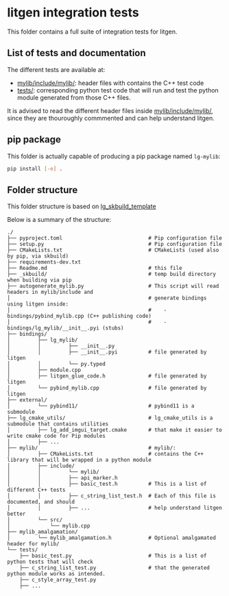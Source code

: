 # litgen integration tests

This folder contains a full suite of integration tests for litgen.

## List of tests and documentation

The different tests are available at:

- [mylib/include/mylib/](mylib/include/mylib): header files with contains the C++ test code
- [tests/](tests/): corresponding python test code that will run and test the python module generated
  from those C++ files.

It is advised to read the different header files inside [mylib/include/mylib/](mylib/include/mylib), since they
are thouroughly commmented and can help understand litgen.


## pip package

This folder is actually capable of producing a pip package named `lg-mylib`:
````bash
pip install [-e] .
````

## Folder structure

This folder structure is based on [lg_skbuild_template](https://github.com/pthom/lg_skbuild_template)

Below is a summary of the structure:

````
./
├── pyproject.toml                            # Pip configuration file
├── setup.py                                  # Pip configuration file
├── CMakeLists.txt                            # CMakeLists (used also by pip, via skbuild)
├── requirements-dev.txt
├── Readme.md                                 # this file
├── _skbuild/                                 # temp build directory when building via pip
├── autogenerate_mylib.py                     # This script will read headers in mylib/include and
│                                             # generate bindings using litgen inside:
│                                             #    - bindings/pybind_mylib.cpp (C++ publishing code)
│                                             #    - bindings/lg_mylib/__init__.pyi (stubs)
├── bindings/
│         ├── lg_mylib/
│         │         ├── __init__.py
│         │         ├── __init__.pyi          # file generated by litgen
│         │         └── py.typed
│         ├── module.cpp
│         ├── litgen_glue_code.h              # file generated by litgen
│         └── pybind_mylib.cpp                # file generated by litgen
├── external/
│         └── pybind11/                       # pybind11 is a submodule
├── lg_cmake_utils/                           # lg_cmake_utils is a submodule that contains utilities
│         ├── lg_add_imgui_target.cmake       # that make it easier to write cmake code for Pip modules
│         ├── ...
├── mylib/                                    # mylib/:
│         ├── CMakeLists.txt                  # contains the C++ library that will be wrapped in a python module
│         ├── include/
│         │         └── mylib/
│         │         ├── api_marker.h
│         │         ├── basic_test.h          # This is a list of different C++ tests
│         │         ├── c_string_list_test.h  # Each of this file is documented, and should
│         │         ├── ...                   # help understand litgen better
│         └── src/
│             └── mylib.cpp
├── mylib_amalgamation/
│         └── mylib_amalgamation.h            # Optional amalgamated header for mylib/
└── tests/
    ├── basic_test.py                         # This is a list of python tests that will check
    ├── c_string_list_test.py                 # that the generated python module works as intended.
    ├── c_style_array_test.py
    ├── ...
````
